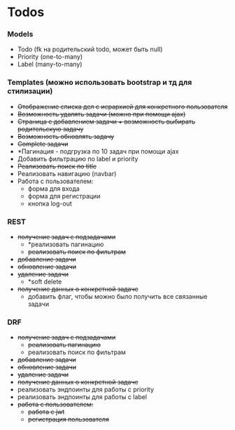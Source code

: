 # Todos

### Models
- Todo (fk на родительский todo, может быть null)
- Priority (one-to-many)
- Label (many-to-many)

### Templates (можно использовать bootstrap и тд для стилизации)

- ~~Отображение списка дел с иерархией для конкретного пользователя~~
- ~~Возможность удалять задачи (можно при помощи ajax)~~
- ~~Страница с добавлением задачи + возможность выбирать родительскую задачу~~
- ~~Возможность обновлять задачу~~
- ~~Complete задачи~~
- *Пагинация - подгрузка по 10 задач при помощи ajax
- Добавить фильтрацию по label и priority
- ~~Реализовать поиск по title~~
- Реализовать навигацию (navbar)
- Работа с пользователем:
  - форма для входа
  - форма для регистрации
  - кнопка log-out

### REST

- ~~получение задач с подзадачами~~
  - *реализовать пагинацию
  - ~~реализовать поиск по фильтрам~~
- ~~добавление задачи~~
- ~~обновление задачи~~
- ~~удаление задачи~~
  - *soft delete
- ~~получение данных о конкретной задаче~~
  - добавить флаг, чтобы можно было получить все связанные задачи

### DRF

- ~~получение задач с подзадачами~~
  - ~~реализовать пагинацию~~
  - реализовать поиск по фильтрам
- ~~добавление задачи~~
- ~~обновление задачи~~
- ~~удаление задачи~~
- ~~получение данных о конкретной задаче~~
- реализовать эндпоинты для работы с priority
- реализовать эндпоинты для работы с label
- ~~работа с пользователем:~~
  - ~~работа с jwt~~
  - ~~регистрация пользователя~~

